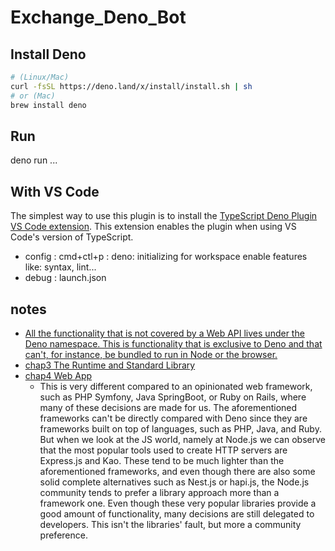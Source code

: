 # Exchange_Deno_Bot

## Install Deno

```bash
# (Linux/Mac)
curl -fsSL https://deno.land/x/install/install.sh | sh
# or (Mac)
brew install deno
```

## Run

deno run ...

## With VS Code

The simplest way to use this plugin is to install the [TypeScript Deno Plugin VS Code extension](https://marketplace.visualstudio.com/items?itemName=justjavac.vscode-deno). This extension enables the plugin when using VS Code's version of TypeScript.

- config : cmd+ctl+p : deno: initializing
  for workspace enable features like: syntax, lint...
- debug : launch.json

## notes

- [All the functionality that is not covered by a Web API lives under the Deno namespace. This is functionality that is exclusive to Deno and that can't, for instance, be bundled to run in Node or the browser.](https://doc.deno.land/builtin/stable)
- [chap3 The Runtime and Standard Library](https://github.com/PacktPublishing/Deno-Web-Development/tree/master/Chapter03)
- [chap4 Web App](https://github.com/PacktPublishing/Deno-Web-Development/tree/master/Chapter04/museums-api)
  - This is very different compared to an opinionated web framework, such as PHP Symfony, Java SpringBoot, or Ruby on Rails, where many of these decisions are made for us. The aforementioned frameworks can't be directly compared with Deno since they are frameworks built on top of languages, such as PHP, Java, and Ruby. But when we look at the JS world, namely at Node.js we can observe that the most popular tools used to create HTTP servers are Express.js and Kao. These tend to be much lighter than the aforementioned frameworks, and even though there are also some solid complete alternatives such as Nest.js or hapi.js, the Node.js community tends to prefer a library approach more than a framework one. Even though these very popular libraries provide a good amount of functionality, many decisions are still delegated to developers. This isn't the libraries' fault, but more a community preference.
